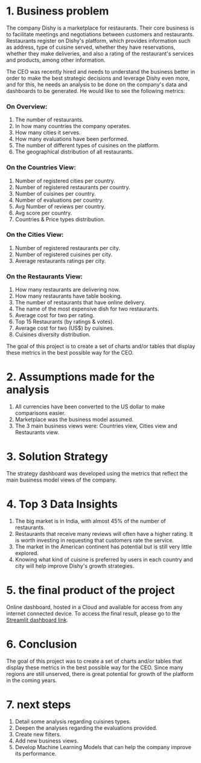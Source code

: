 # 1. Business problem
The company Dishy is a marketplace for restaurants. Their core business is to facilitate meetings and negotiations between customers and restaurants. Restaurants register on Dishy's platform, which provides information such as address, type of cuisine served, whether they have reservations, whether they make deliveries, and also a rating of the restaurant's services and products, among other information.

The CEO was recently hired and needs to understand the business better in order to make the best strategic decisions and leverage Dishy even more, and for this, he needs an analysis to be done on the company's data and dashboards to be generated. He would like to see the following metrics:

### On Overview:
  1. The number of restaurants.
  2. In how many countries the company operates.
  3. How many cities it serves.
  4. How many evaluations have been performed.
  5. The number of different types of cuisines on the platform.
  6. The geographical distribution of all restaurants.
### On the Countries View:
  1. Number of registered cities per country.
  2. Number of registered restaurants per country.
  3. Number of cuisines per country.
  4. Number of evaluations per country.
  5. Avg Number of reviews per country.
  6. Avg score per country.
  7. Countries & Price types distribution.
### On the Cities View:
  1. Number of registered restaurants per city.
  2. Number of registered cuisines per city.
  3. Average restaurants ratings per city.
### On the Restaurants View:
  1. How many restaurants are delivering now.
  2. How many restaurants have table booking.
  3. The number of restaurants that have online delivery.
  4. The name of the most expensive dish for two restaurants.
  5. Average cost for two per rating.
  6. Top 15 Restaurants (by ratings & votes).
  7. Average cost for two (US$) by cuisines.
  8. Cuisines diversity distribution.

The goal of this project is to create a set of charts and/or tables that display these metrics in the best possible way for the CEO.

# 2. Assumptions made for the analysis
  1. All currencies have been converted to the US dollar to make comparisons easier.
  2. Marketplace was the business model assumed.
  3. The 3 main business views were: Countries view, Cities view and Restaurants view.

# 3. Solution Strategy
The strategy dashboard was developed using the metrics that reflect the main business model views of the company.

# 4. Top 3 Data Insights
1. The big market is in India, with almost 45% of the number of restaurants.
2. Restaurants that receive many reviews will often have a higher rating. It is worth investing in requesting that customers rate the service.
3. The market in the American continent has potential but is still very little explored.
4. Knowing what kind of cuisine is preferred by users in each country and city will help improve Dishy's growth strategies.

# 5. the final product of the project
Online dashboard, hosted in a Cloud and available for access from any internet connected device.
To access the final result, please go to the [Streamlit dashboard link](https://daniel-asg-dishy-company.streamlit.app/).

# 6. Conclusion
The goal of this project was to create a set of charts and/or tables that display these metrics in the best possible way for the CEO.
Since many regions are still unserved, there is great potential for growth of the platform in the coming years.

# 7. next steps
1. Detail some analysis regarding cuisines types.
2. Deepen the analyses regarding the evaluations provided.
3. Create new filters.
4. Add new business views.
5. Develop Machine Learning Models that can help the company improve its performance.

